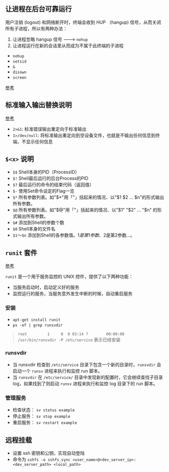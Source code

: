 
## 让进程在后台可靠运行

用户注销 (logout) 和网络断开时，终端会收到 HUP （hangup) 信号，从而关闭所有子进程，所以有两种办法：
1. 让进程忽略 hangup 信号 ---> `nohup`
2. 让进程运行在新的会话里从而成为不属于此终端的子进程

+ `nohup`
+ `setsid`
+ `&`
+ `disown`
+ `screen`

[参考](https://www.ibm.com/developerworks/cn/linux/l-cn-nohup/index.html)

## 标准输入输出替换说明

[参考](http://blog.csdn.net/ithomer/article/details/9288353)

+ `2>&1`: 标准错误输出重定向于标准输出
+ `1>/dev/null`: 将标准输出重定向到空设备文件，也就是不输出任何信息到终端，不显示任何信息

## `$<x>` 说明

+ `$$` Shell本身的PID（ProcessID） 
+ `$!` Shell最后运行的后台Process的PID 
+ `$?` 最后运行的命令的结束代码（返回值） 
+ `$-` 使用Set命令设定的Flag一览 
+ `$*` 所有参数列表。如"$*"用「"」括起来的情况、以"$1 $2 … $n"的形式输出所有参数。 
+ `$@` 所有参数列表。如"$@"用「"」括起来的情况、以"$1" "$2" … "$n" 的形式输出所有参数。 
+ `$#` 添加到Shell的参数个数 
+ `$0` Shell本身的文件名 
+ `$1`～`$n` 添加到Shell的各参数值。$1是第1参数、$2是第2参数…。  

## `runit` 套件

[参考](http://smarden.org/runit/)

`runit` 是一个用于服务监控的 UNIX 控件，提供了以下两种功能：
+ 当服务启动时，启动定义好的服务
+ 监控运行的服务，当服务意外发生中断的时候，自动重启服务

### 安装

+ `apt-get install runit`
+ `ps -ef | grep runsvdir`
> `root         1     0  0 03:14 ?        00:00:00 /usr/bin/runsvdir -P /etc/service` 表示已经安装

### runsvdir

+ 当 runsvdir 检查到 `/etc/service` 目录下包含一个新的目录时，`runsvdir` 会启动一个 `runsv` 进程来执行和监控 run 脚本。
+ 当 `runsvdir` 在 `/etc/service/` 目录中发现新的配置时，它会继续查找子目录 log，如果找到了则启动 `runsv` 进程来执行和监控 log 目录下的 run 脚本。

### 管理服务

+ 检查状态： `sv status example`
+ 停止服务： `sv stop example`
+ 重启服务： `sv restart example`

## 远程挂载

+ 设置 ssh 密钥和公钥，实现自动登陆
+ 命令为 `sshfs -o sshfs_sync <user_name>@<dev_server_ip>:<dev_server_path> <local_path>`
